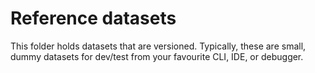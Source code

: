 # Reference datasets

This folder holds datasets that are versioned. Typically, these are small, dummy
datasets for dev/test from your favourite CLI, IDE, or debugger.
